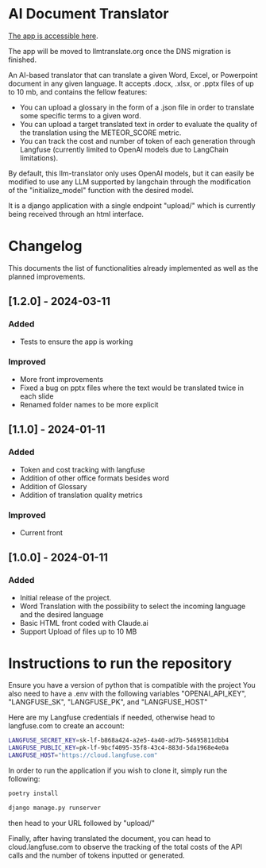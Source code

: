 # AI Document Translator

[The app is accessible here](https://aitranslator-127d6b3bff17.herokuapp.com/upload/).

The app will be moved to llmtranslate.org once the DNS migration is finished.

An AI-based translator that can translate a given Word, Excel, or Powerpoint document in any given language. 
It accepts .docx, .xlsx, or .pptx files of up to 10 mb, and contains the fellow features:

- You can upload a glossary in the form of a .json file in order to translate some specific terms to a given word.
- You can upload a target translated text in order to evaluate the quality of the translation using the METEOR_SCORE metric.
- You can track the cost and number of token of each generation through Langfuse (currently limited to OpenAI models due to LangChain limitations).

By default, this llm-translator only uses OpenAI models, but it can easily be modified to use any LLM supported by langchain through the modification of the "initialize_model" function with the desired model.

It is a django application with a single endpoint "upload/" which is currently being received through an html interface.

# Changelog

This documents the list of functionalities already implemented as well as the planned improvements.

## [1.2.0] - 2024-03-11

### Added
- Tests to ensure the app is working

### Improved
- More front improvements
- Fixed a bug on pptx files where the text would be translated twice in each slide
- Renamed folder names to be more explicit


## [1.1.0] - 2024-01-11
### Added
- Token and cost tracking with langfuse
- Addition of other office formats besides word
- Addition of Glossary
- Addition of translation quality metrics

### Improved
- Current front


## [1.0.0] - 2024-01-11
### Added
- Initial release of the project.
- Word Translation with the possibility to select the incoming language and the desired language
- Basic HTML front coded with Claude.ai
- Support Upload of files up to 10 MB

# Instructions to run the repository

Ensure you have a version of python that is compatible with the project
You also need to have a .env with the following variables "OPENAI_API_KEY", "LANGFUSE_SK", "LANGFUSE_PK", and "LANGFUSE_HOST"

Here are my Langfuse credentials if needed, otherwise head to langfuse.com to create an account:

```bash
LANGFUSE_SECRET_KEY=sk-lf-b868a424-a2e5-4a40-ad7b-54695811dbb4
LANGFUSE_PUBLIC_KEY=pk-lf-9bcf4095-35f8-43c4-883d-5da1968e4e0a
LANGFUSE_HOST="https://cloud.langfuse.com"
```

In order to run the application if you wish to clone it, simply run the following: 

```bash
poetry install

django manage.py runserver
```

then head to your URL followed by "upload/"

Finally, after having translated the document, you can head to cloud.langfuse.com to observe the tracking of the total costs of the API calls and the number of tokens inputted or generated.